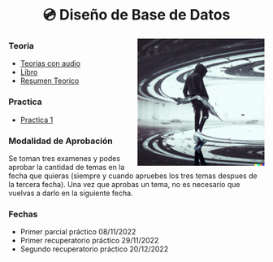 <h1 align="center"> 💿 Diseño de Base de Datos</h1>

<p><img width="250" align='right' src="Img/dalle.png"></p>

### Teoria

- [Teorias con audio](https://drive.google.com/drive/folders/1_HfE-FjhlwMInBQoSAdSqrKD944sVSvj)
- [Libro](/Otros/Libro.pdf)
- [Resumen Teorico](/Documentos/ResumenTeorico.md)

### Practica

- [Practica 1](/Documentos/Practica1.md)

### Modalidad de Aprobación

Se toman tres examenes y podes aprobar la cantidad de temas en la fecha que quieras (siempre y cuando apruebes los tres temas despues de la tercera fecha). Una vez que aprobas un tema, no es necesario que vuelvas a darlo en la siguiente fecha.

### Fechas

- Primer parcial práctico	   08/11/2022			
- Primer recuperatorio práctico	   29/11/2022	
- Segundo recuperatorio práctico	   20/12/2022
